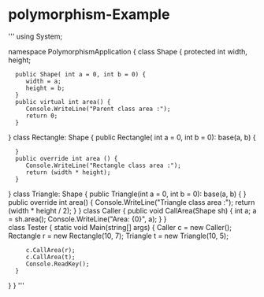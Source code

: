 # polymorphism-Example

'''
using System;

namespace PolymorphismApplication {
   class Shape {
      protected int width, height;
      
      public Shape( int a = 0, int b = 0) {
         width = a;
         height = b;
      }
      public virtual int area() {
         Console.WriteLine("Parent class area :");
         return 0;
      }
   }
   class Rectangle: Shape {
      public Rectangle( int a = 0, int b = 0): base(a, b) {

      }
      public override int area () {
         Console.WriteLine("Rectangle class area :");
         return (width * height); 
      }
   }
   class Triangle: Shape {
      public Triangle(int a = 0, int b = 0): base(a, b) {
      }
      public override int area() {
         Console.WriteLine("Triangle class area :");
         return (width * height / 2); 
      }
   }
   class Caller {
      public void CallArea(Shape sh) {
         int a;
         a = sh.area();
         Console.WriteLine("Area: {0}", a);
      }
   }  
   class Tester {
      static void Main(string[] args) {
         Caller c = new Caller();
         Rectangle r = new Rectangle(10, 7);
         Triangle t = new Triangle(10, 5);
         
         c.CallArea(r);
         c.CallArea(t);
         Console.ReadKey();
      }
   }
}
'''
